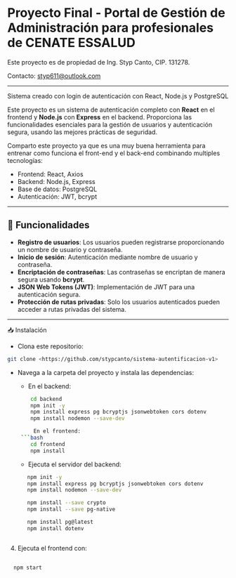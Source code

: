 # Proyecto Final - Portal de Gestión de Administración para profesionales de CENATE ESSALUD

Este proyecto es de propiedad de Ing. Styp Canto, CIP. 131278.

Contacto: styp611@outlook.com

---
Sistema creado con login de autenticación con React, Node.js y PostgreSQL

Este proyecto es un sistema de autenticación completo con **React** en el frontend y **Node.js** con **Express** en el backend. Proporciona las funcionalidades esenciales para la gestión de usuarios y autenticación segura, usando las mejores prácticas de seguridad.

Comparto este proyecto ya que es una muy buena herramienta para entrenar como funciona el front-end y el back-end combinando multiples tecnologías:

- Frontend: React, Axios
- Backend: Node.js, Express
- Base de datos: PostgreSQL
- Autenticación: JWT, bcrypt

---

## 🚀 Funcionalidades

- **Registro de usuarios**: Los usuarios pueden registrarse proporcionando un nombre de usuario y contraseña.
- **Inicio de sesión**: Autenticación mediante nombre de usuario y contraseña.
- **Encriptación de contraseñas**: Las contraseñas se encriptan de manera segura usando **bcrypt**.
- **JSON Web Tokens (JWT)**: Implementación de JWT para una autenticación segura.
- **Protección de rutas privadas**: Solo los usuarios autenticados pueden acceder a rutas privadas del sistema.

---
📥 Instalación

- Clona este repositorio:

```bash
git clone <https://github.com/stypcanto/sistema-autentificacion-v1>

```
- Navega a la carpeta del proyecto y instala las dependencias:
    - En el backend:
    ```bash
        cd backend
        npm init -y
        npm install express pg bcryptjs jsonwebtoken cors dotenv
        npm install nodemon --save-dev

         En el frontend:
     ```bash
        cd frontend
        npm install
 
    ```
    - Ejecuta el servidor del backend:

     ```bash
        npm init -y
        npm install express pg bcryptjs jsonwebtoken cors dotenv
        npm install nodemon --save-dev

        npm install --save crypto
        npm install --save pg-native

        npm install pg@latest
        npm install dotenv



  ```

 4. Ejecuta el frontend con:
  
   ```bash
        
     npm start

 ```
